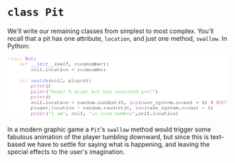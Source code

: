 # `class Pit`

We'll write our remaining classes from simplest to most complex. You'll
recall that a pit has one attribute, `location`, and just one
method, `swallow`. In Python:

![](11_class_Bat.py.png)

In a modern graphic game a `Pit`'s `swallow` method would trigger some
fabulous animation of the player tumbling downward, but since this is
text-based we have to settle for saying what is happening, and leaving the special effects to the user's imagination.
